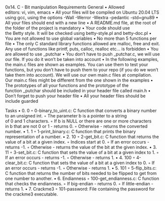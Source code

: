 0x14. C - Bit manipulation
Requirements
General
    • Allowed editors: vi, vim, emacs
    • All your files will be compiled on Ubuntu 20.04 LTS using gcc, using the options -Wall -Werror -Wextra -pedantic -std=gnu89
    • All your files should end with a new line
    • A README.md file, at the root of the folder of the project is mandatory
    • Your code should use the Betty style. It will be checked using betty-style.pl and betty-doc.pl
    • You are not allowed to use global variables
    • No more than 5 functions per file
    • The only C standard library functions allowed are malloc, free and exit. Any use of functions like printf, puts, calloc, realloc etc… is forbidden
    • You are allowed to use _putchar
    • You don’t have to push _putchar.c, we will use our file. If you do it won’t be taken into account
    • In the following examples, the main.c files are shown as examples. You can use them to test your functions, but you don’t have to push them to your repo (if you do we won’t take them into account). We will use our own main.c files at compilation. Our main.c files might be different from the one shown in the examples
    • The prototypes of all your functions and the prototype of the function _putchar should be included in your header file called main.h
    • Don’t forget to push your header file
    • All your header files should be include guarded

Tasks
    • 0. 0
        ◦ 0-binary_to_uint.c: C function that converts a binary number to an unsigned int.
        ◦ The parameter b is a pointer to a string of 0 and 1 characters.
        ◦ If b is NULL or there are one or more characters in b that are not 0 or 1 - returns 0.
        ◦ Otherwise - returns the converted number.
    • 1. 1
        ◦ 1-print_binary.c: C function that prints the binary representation of a number.
    • 2. 10
        ◦ 2-get_bit.c: C function that returns the value of a bit at a given index.
        ◦ Indices start at 0.
        ◦ If an error occurs - returns -1.
        ◦ Otherwise - returns the value of the bit at the given index.
    • 3. 11
        ◦ 3-set_bit.c: C function that sets the value of a bit at a given index to 1.
        ◦ If an error occurs - returns -1.
        ◦ Otherwise - returns 1.
    • 4. 100
        ◦ 4-clear_bit.c: C function that sets the value of a bit at a given index to 0.
        ◦ If an error occurs - returns -1.
        ◦ Otherwise - returns 1.
    • 5. 101
        ◦ 5-flip_bits.c: C function that returns the number of bits needed to be flipped to get from one number to another.
    • 6. Endianness
        ◦ 100-get_endianness.c: C function that checks the endianness.
        ◦ If big-endian - returns 0.
        ◦ If little-endian - returns 1.
    • 7. Crackme3
        ◦ 101-password: File containing the password for the crackme3 executable.

